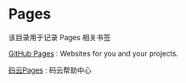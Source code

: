 # Pages
该目录用于记录 Pages 相关书签

[GitHub Pages](https://pages.github.com/) : Websites for you and your projects.  

[码云Pages](https://gitee.com/help/articles/4136#article-header0) : 码云帮助中心 

























